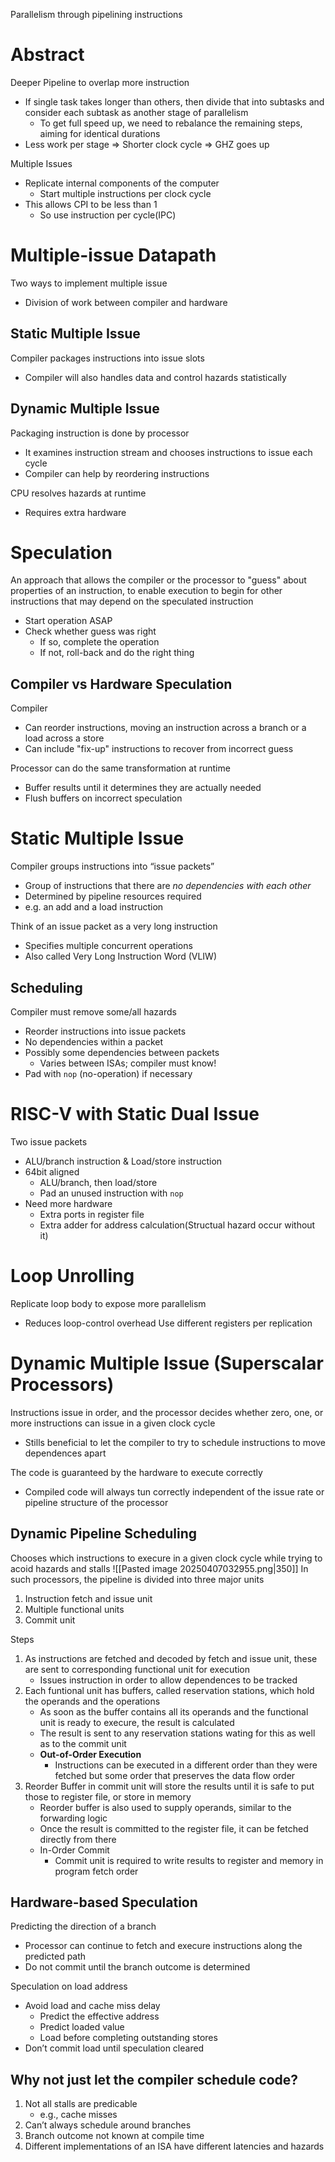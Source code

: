 Parallelism through pipelining instructions

# Abstract
Deeper Pipeline to overlap more instruction
- If single task takes longer than others, then divide that into subtasks and consider each subtask as another stage of parallelism
	- To get full speed up, we need to rebalance the remaining steps, aiming for identical durations
- Less work per stage $\Rightarrow$ Shorter clock cycle $\Rightarrow$ GHZ goes up

Multiple Issues
- Replicate internal components of the computer
	- Start multiple instructions per clock cycle
- This allows CPI to be less than 1
	- So use instruction per cycle(IPC)

# Multiple-issue Datapath
Two ways to implement multiple issue
- Division of work between compiler and hardware

## Static Multiple Issue
Compiler packages instructions into issue slots
- Compiler will also handles data and control hazards statistically

## Dynamic Multiple Issue
Packaging instruction is done by processor
- It examines instruction stream and chooses instructions to issue each cycle
- Compiler can help by reordering instructions

CPU resolves hazards at runtime
- Requires extra hardware

# Speculation
An approach that allows the compiler or the processor to "guess" about properties of an instruction, to enable execution to begin for other instructions that may depend on the speculated instruction
- Start operation ASAP
- Check whether guess was right
	- If so, complete the operation
	- If not, roll-back and do the right thing

## Compiler vs Hardware Speculation
Compiler 
- Can reorder instructions, moving an instruction across a branch or a load across a store
- Can include "fix-up" instructions to recover from incorrect guess

Processor can do the same transformation at runtime
- Buffer results until it determines they are actually needed
- Flush buffers on incorrect speculation

# Static Multiple Issue
Compiler groups instructions into “issue packets”
- Group of instructions that there are *no dependencies with each other*
- Determined by pipeline resources required
- e.g. an add and a load instruction

Think of an issue packet as a very long instruction
- Specifies multiple concurrent operations
- Also called Very Long Instruction Word (VLIW)

## Scheduling
Compiler must remove some/all hazards
- Reorder instructions into issue packets 
- No dependencies within a packet
- Possibly some dependencies between packets 
	- Varies between ISAs; compiler must know! 
- Pad with `nop` (no-operation) if necessary

# RISC-V with Static Dual Issue
Two issue packets
- ALU/branch instruction & Load/store instruction
- 64bit aligned
	- ALU/branch, then load/store
	- Pad an unused instruction with `nop`
- Need more hardware
	- Extra ports in register file
	- Extra adder for address calculation(Structual hazard occur without it)

# Loop Unrolling
Replicate loop body to expose more parallelism
- Reduces loop-control overhead
Use different registers per replication

# Dynamic Multiple Issue (Superscalar Processors)
Instructions issue in order, and the processor decides whether zero, one, or more instructions can issue in a given clock cycle
- Stills beneficial to let the compiler to try to schedule instructions to move dependences apart

The code is guaranteed by the hardware to execute correctly
- Compiled code will always tun correctly independent of the issue rate or pipeline structure of the processor

## Dynamic Pipeline Scheduling
Chooses which instructions to execure in a given clock cycle while trying to acoid hazards and stalls
![[Pasted image 20250407032955.png|350]]
In such processors, the pipeline is divided into three major units
1. Instruction fetch and issue unit
2. Multiple functional units
3. Commit unit

Steps
1. As instructions are fetched and decoded by fetch and issue unit, these are sent to corresponding functional unit for execution
	- Issues instruction in order to allow dependences to be tracked
2. Each funtional unit has buffers, called reservation stations, which hold the operands and the operations
	- As soon as the buffer contains all its operands and the functional unit is ready to execure, the result is calculated
	- The result is sent to any reservation stations wating for this as well as to the commit unit
	- **Out-of-Order Execution**
		- Instructions can be executed in a different order than they were fetched but some order that preserves the data flow order
3. Reorder Buffer in commit unit will store the results until it is safe to put those to register file, or store in memory
	- Reorder buffer is also used to supply operands, similar to the forwarding logic
	- Once the result is committed to the register file, it can be fetched directly from there
	- In-Order Commit
		- Commit unit is required to write results to register and memory in program fetch order

## Hardware-based Speculation
Predicting the direction of a branch
- Processor can continue to fetch and execure instructions along the predicted path
- Do not commit until the branch outcome is determined

Speculation on load address
- Avoid load and cache miss delay
	- Predict the effective address
	- Predict loaded value
	- Load before completing outstanding stores
- Don’t commit load until speculation cleared

## Why not just let the compiler schedule code?
1. Not all stalls are predicable
	- e.g., cache misses
2. Can’t always schedule around branches
3. Branch outcome not known at compile time
4. Different implementations of an ISA have different latencies and hazards

